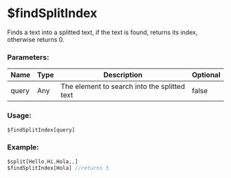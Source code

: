 # $findSplitIndex
Finds a text into a splitted text, if the text is found, returns its index, otherwise returns 0.

### Parameters:
| Name        | Type        | Description                                           | Optional |
| ----------- | ----------- | ----------------------------------------------------- | -------- |
| query       | Any         | The element to search into the splitted text          | false    |

### Usage:
```js
$findSplitIndex[query]
```

### Example:
```js
$split[Hello,Hi,Hola;,]
$findSplitIndex[Hola] //returns 3
```

